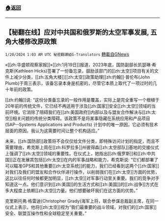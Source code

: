 ###  [:house:返回](README.md)
---


## 【秘翻在线】应对中共国和俄罗斯的太空军事发展, 五角大楼修改原政策
`1/20/2024 1:03 AM UTC 秘密翻譯組G-Translators` [轉載自GNews](https://gnews.org/articles/2236577)

«[[zh:华盛顿观察家报]]»[[zh:1月19日]]报道，2023年底，国防副部长凯瑟琳·希克斯(Kathleen Hicks)签署了一份备忘录，鼓励该部门的[[zh:太空]]项目有关的文件上减少分类，[[zh:五角大楼]][[zh:太空]]政策助理[[zh:约翰]]·普伦布(John Plumb)于周三表示，该备忘录本身是机密的，尽管它本质上取代了一项过时的几十年前的政策。

[[zh:约翰]]说: “这份分类备忘录的一般作用是覆盖，实际上是完全重写一个根植于20年前的传统文件，它已经不再适用于涉及[[zh:国家]]安全[[zh:太空]]领域的当前环境。它消除了阻碍我们在[[zh:美国政府]]内部以及与盟友合作解决与[[zh:太空]]相关问题的传统分类障碍。该政策不是将某事隐藏在系统应用和产品项目(SAP--Systems Applications and Products) 计划中的唯一原因，它必须有技术层面的原因。我认为这需要时间让整个机构适应。”

未来，[[zh:国防部]]政策将不会仅仅给文件分类，即特殊访问计划的指定，而且不需要理由，希克斯上周在[[zh:科罗拉多]]州彼得森[[zh:太空部队]]基地的交接仪式上强调了[[zh:太空]]领域的重要性。在仪式上，她指出[[zh:俄罗斯]]和[[zh:中共国]]正在发展其包括[[zh:太空]]在内的军事战略和能力，希克斯说: “它们都部署了可以瞄准GPS和其他重要[[zh:太空系统]]的能力，我们已经看到这两个[[zh:国家]]对我们及我们的盟友和合作伙伴进行操作，以削弱我们在[[zh:太空]]方面的优势，这比以往任何时候都更加明显，[[zh:太空]]对军事行动至关重要。我们的竞争对手知道这一点。他们意识到[[zh:美国]]的生活方式和[[zh:美国]]的[[zh:战争]]方式在多大程度上依赖[[zh:太空]]力量。他们想要破坏我们在这方面的优势。”

克里斯托弗·格雷迪(Christopher Grady)海军上将，联合参谋总裁副主席，在同一仪式上表示，他将[[zh:太空]]视为“我们最重要的战斗领域，对我们的[[zh:国家]]安全、联盟互操作性和全球稳定至关重要。”
